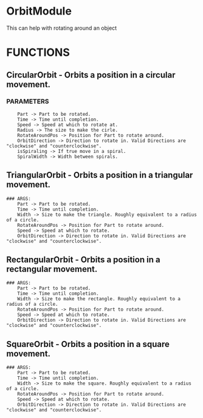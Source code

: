 # OrbitModule
This can help with rotating around an object

# FUNCTIONS

## CircularOrbit - Orbits a position in a circular movement.
   ### PARAMETERS
		Part -> Part to be rotated.
		Time -> Time until completion.
		Speed -> Speed at which to rotate at.
		Radius -> The size to make the cirle.
		RotateAroundPos -> Position for Part to rotate around.
		OrbitDirection -> Direction to rotate in. Valid Directions are "clockwise" and "counterclockwise".
		isSpiraling -> If true move in a spiral.
		SpiralWidth -> Width between spirals.
		
## TriangularOrbit - Orbits a position in a triangular movement.
	### ARGS:
		Part -> Part to be rotated.
		Time -> Time until completion.
		Width -> Size to make the triangle. Roughly equivalent to a radius of a circle.
		RotateAroundPos -> Position for Part to rotate around.
		Speed -> Speed at which to rotate.
		OrbitDirection -> Direction to rotate in. Valid Directions are "clockwise" and "counterclockwise".
		
## RectangularOrbit - Orbits a position in a rectangular movement.
	### ARGS:
		Part -> Part to be rotated.
		Time -> Time until completion.
		Width -> Size to make the rectangle. Roughly equivalent to a radius of a circle.
		RotateAroundPos -> Position for Part to rotate around.
		Speed -> Speed at which to rotate.
		OrbitDirection -> Direction to rotate in. Valid Directions are "clockwise" and "counterclockwise".
		
## SquareOrbit - Orbits a position in a square movement.
	### ARGS:
		Part -> Part to be rotated.
		Time -> Time until completion.
		Width -> Size to make the square. Roughly equivalent to a radius of a circle.
		RotateAroundPos -> Position for Part to rotate around.
		Speed -> Speed at which to rotate.
		OrbitDirection -> Direction to rotate in. Valid Directions are "clockwise" and "counterclockwise".		
